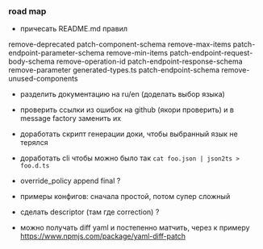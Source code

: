 ### road map

- причесать README.md правил

remove-deprecated
patch-component-schema			remove-max-items
patch-endpoint-parameter-schema		remove-min-items
patch-endpoint-request-body-schema	remove-operation-id
patch-endpoint-response-schema		remove-parameter
generated-types.ts			patch-endpoint-schema			remove-unused-components

- разделить документацию на ru/en (доделать выбор языка)
- проверить ссылки из ошибок на github (якори проверить) и в message factory заменить их
- доработать скрипт генерации доки, чтобы выбранный язык не терялся

- доработать cli чтобы можно было так `cat foo.json | json2ts > foo.d.ts`
- override_policy append final ?
- примеры конфигов: сначала простой, потом супер сложный
- сделать descriptor (там где correction) ?
- можно получать diff yaml и постепенно матчить, через к примеру
  https://www.npmjs.com/package/yaml-diff-patch
